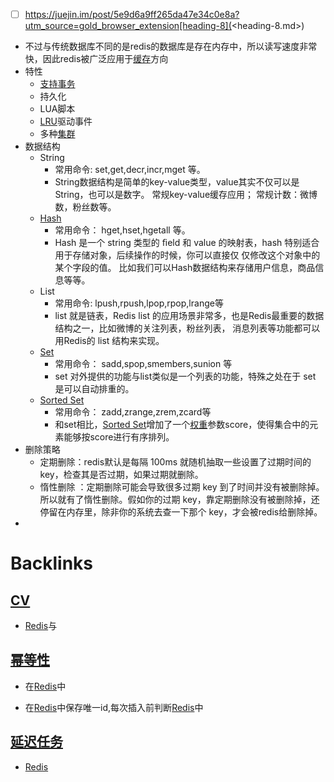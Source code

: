 - [ ] https://juejin.im/post/5e9d6a9ff265da47e34c0e8a?utm_source=gold_browser_extension[heading-8](<heading-8.md>)
- 不过与传统数据库不同的是redis的数据库是存在内存中，所以读写速度非常快，因此redis被广泛应用于[缓存](<缓存.md>)方向
- 特性
    - [支持事务](<支持事务.md>)
    - 持久化
    - LUA脚本
    - [LRU](<LRU.md>)驱动事件
    - 多种[集群](<集群.md>)
- 数据结构
    - String
        - 常用命令: set,get,decr,incr,mget 等。
        - String数据结构是简单的key-value类型，value其实不仅可以是String，也可以是数字。 常规key-value缓存应用； 常规计数：微博数，粉丝数等。
    - [Hash](<Hash.md>)
        - 常用命令： hget,hset,hgetall 等。
        - Hash 是一个 string 类型的 ﬁeld 和 value 的映射表，hash 特别适合用于存储对象，后续操作的时候，你可以直接仅 仅修改这个对象中的某个字段的值。 比如我们可以Hash数据结构来存储用户信息，商品信息等等。
    - List
        - 常用命令: lpush,rpush,lpop,rpop,lrange等
        - list 就是链表，Redis list 的应用场景非常多，也是Redis最重要的数据结构之一，比如微博的关注列表，粉丝列表， 消息列表等功能都可以用Redis的 list 结构来实现。
    - [Set](<Set.md>)
        - 常用命令： sadd,spop,smembers,sunion 等
        - set 对外提供的功能与list类似是一个列表的功能，特殊之处在于 set 是可以自动排重的。
    - [Sorted Set](<Sorted Set.md>)
        - 常用命令： zadd,zrange,zrem,zcard等
        - 和set相比，[Sorted Set](<Sorted Set.md>)增加了一个[权重](<权重.md>)参数score，使得集合中的元素能够按score进行有序排列。
- 删除策略
    - 定期删除：redis默认是每隔 100ms 就随机抽取一些设置了过期时间的key，检查其是否过期，如果过期就删除。
    - 惰性删除 ：定期删除可能会导致很多过期 key 到了时间并没有被删除掉。所以就有了惰性删除。假如你的过期 key，靠定期删除没有被删除掉，还停留在内存里，除非你的系统去查一下那个 key，才会被redis给删除掉。
- 

# Backlinks
## [CV](<CV.md>)
- [Redis](<Redis.md>)与

## [幂等性](<幂等性.md>)
- 在[Redis](<Redis.md>)中

- 在[Redis](<Redis.md>)中保存唯一id,每次插入前判断[Redis](<Redis.md>)中

## [延迟任务](<延迟任务.md>)
- [Redis](<Redis.md>)

